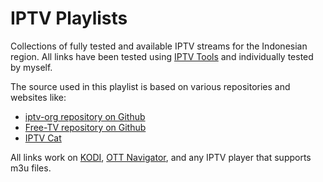 # IPTV Playlists
Collections of fully tested and available IPTV streams for the Indonesian region. All links have been tested using [IPTV Tools](http://www.iptvtools.net/?svc=check) and individually tested by myself.

The source used in this playlist is based on various repositories and websites like:
- [iptv-org repository on Github](https://github.com/iptv-org/iptv)
- [Free-TV repository on Github](https://github.com/Free-TV/IPTV)
- [IPTV Cat](https://iptvcat.com/indonesia__8)

All links work on [KODI](https://kodi.tv/download/), [OTT Navigator](https://ottnav.github.io/faq.html#ott-navigator-app-availability), and any IPTV player that supports m3u files.
